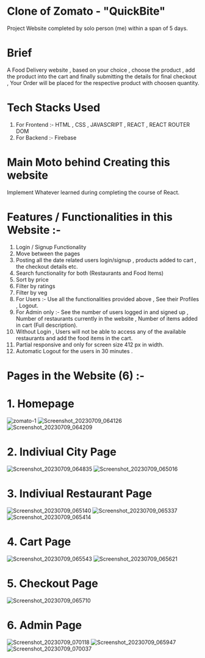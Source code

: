 # Clone of Zomato - "QuickBite"
Project Website completed by solo person (me) within a span of 5 days.
# Brief
A Food Delivery website , based on your choice , choose the product , add the product into the cart and finally submitting the details for final checkout , Your Order will be placed for the respective product with choosen quantity.
# Tech Stacks Used 
1. For Frontend :-
HTML ,
CSS ,
JAVASCRIPT ,
REACT ,
REACT ROUTER DOM
2. For Backend :-
Firebase
# Main Moto behind Creating this website
Implement Whatever learned during completing the course of React.
# Features / Functionalities in this Website :-
1. Login / Signup Functionality
2. Move between the pages
3. Posting all the date related users login/signup , products added to cart , the checkout details etc.
4. Search functionality for both (Restaurants and Food Items)
5. Sort by price
6. Filter by ratings
7. Filter by veg
8. For Users :- Use all the functionalities provided above , See their Profiles , Logout.
9. For Admin only :- See the number of users logged in and signed up , Number of restaurants currently in the website , Number of items added in cart (Full description).
10. Without Login , Users will not be able to access any of the available restaurants and add the food items in the cart.
11. Partial responsive and only for screen size 412 px in width.
12. Automatic Logout for the users in 30 minutes . 
# Pages in the Website (6) :-
# 1. Homepage
![zomato-1](https://github.com/SakshamVerma2004/unique-code-1989/assets/123861787/b1e5473a-c3e0-49d2-8d41-85dffb44fd8f)
![Screenshot_20230709_064126](https://github.com/SakshamVerma2004/unique-code-1989/assets/123861787/835e4a24-48da-4a9f-b489-51486186231c)
![Screenshot_20230709_064209](https://github.com/SakshamVerma2004/unique-code-1989/assets/123861787/584047fc-c881-4c2d-b63c-c8117a8ae5e6)
# 2. Indiviual City Page
![Screenshot_20230709_064835](https://github.com/SakshamVerma2004/unique-code-1989/assets/123861787/c9dbf39c-692d-4b2a-abac-77b20b03194a)
![Screenshot_20230709_065016](https://github.com/SakshamVerma2004/unique-code-1989/assets/123861787/9fb1bf8e-148d-4454-932a-7695b458156d)
# 3. Indiviual Restaurant Page
![Screenshot_20230709_065140](https://github.com/SakshamVerma2004/unique-code-1989/assets/123861787/a20cf7f3-805e-4922-9610-f1b779cb8afc)
![Screenshot_20230709_065337](https://github.com/SakshamVerma2004/unique-code-1989/assets/123861787/bc941b6c-0031-46cc-9988-dc3de814779e)
![Screenshot_20230709_065414](https://github.com/SakshamVerma2004/unique-code-1989/assets/123861787/a3643fad-8f5d-48ba-88a4-c865593f4206)
# 4. Cart Page
![Screenshot_20230709_065543](https://github.com/SakshamVerma2004/unique-code-1989/assets/123861787/e6bae414-62fb-4529-8a28-1dcaf286521d)
![Screenshot_20230709_065621](https://github.com/SakshamVerma2004/unique-code-1989/assets/123861787/92598695-b31b-4958-a975-902a00a62b8e)
# 5. Checkout Page
![Screenshot_20230709_065710](https://github.com/SakshamVerma2004/unique-code-1989/assets/123861787/d381299d-fc00-406e-a2be-72cc9502bbb4)
# 6. Admin Page
![Screenshot_20230709_070118](https://github.com/SakshamVerma2004/unique-code-1989/assets/123861787/6181b448-487e-4131-87eb-b6e3105fbe64)
![Screenshot_20230709_065947](https://github.com/SakshamVerma2004/unique-code-1989/assets/123861787/05d5b693-30e9-4c56-8db6-43bd45f3d2df)
![Screenshot_20230709_070037](https://github.com/SakshamVerma2004/unique-code-1989/assets/123861787/3ab5fb14-a81e-4ab5-9235-1a0d0f9aa43d)
